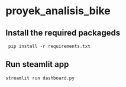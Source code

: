 # proyek_analisis_bike
## Install the required packageds
```
 pip install -r requirements.txt
```

## Run steamlit app
```
streamlit run dashboard.py
```

